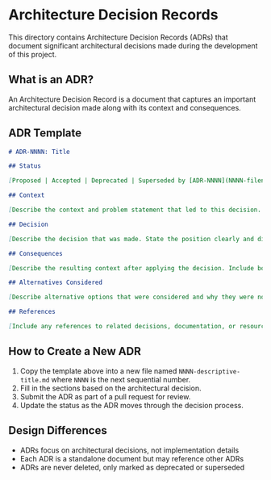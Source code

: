 # Architecture Decision Records

This directory contains Architecture Decision Records (ADRs) that document significant architectural decisions made during the development of this project.

## What is an ADR?

An Architecture Decision Record is a document that captures an important architectural decision made along with its context and consequences.

## ADR Template

```markdown
# ADR-NNNN: Title

## Status

[Proposed | Accepted | Deprecated | Superseded by [ADR-NNNN](NNNN-filename.md)]

## Context

[Describe the context and problem statement that led to this decision. Include factors like requirements, constraints, and forces at play.]

## Decision

[Describe the decision that was made. State the position clearly and directly.]

## Consequences

[Describe the resulting context after applying the decision. Include both positive and negative consequences.]

## Alternatives Considered

[Describe alternative options that were considered and why they were not chosen.]

## References

[Include any references to related decisions, documentation, or resources.]
```

## How to Create a New ADR

1. Copy the template above into a new file named `NNNN-descriptive-title.md` where `NNNN` is the next sequential number.
2. Fill in the sections based on the architectural decision.
3. Submit the ADR as part of a pull request for review.
4. Update the status as the ADR moves through the decision process.

## Design Differences

- ADRs focus on architectural decisions, not implementation details
- Each ADR is a standalone document but may reference other ADRs
- ADRs are never deleted, only marked as deprecated or superseded 